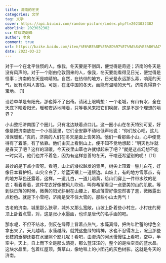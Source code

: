 ```yaml
---
title: 济南的冬天
categories: 文学
tag: 文学
cover: https://api.biuioi.com/random-picture/index.php?t=2023032302
abbrlink: 2023032302
cc: 转载或翻译
author: 老舍
comment: true
url: https://baike.baidu.com/item/%E6%B5%8E%E5%8D%97%E7%9A%84%E5%86%AC%E5%A4%A9/7335604
date: 2023-03-23
---
```


对于一个在北平住惯的人，像我，冬天要是不刮风，便觉得是奇迹；济南的冬天是没有风声的。对于一个刚由伦敦回来的人，像我，冬天要能看得见日光，便觉得是怪事；济南的冬天是响晴的。自然，在热带的地方，日光是永远那么毒，响亮的天气，反有点叫人害怕。可是，在北中国的冬天，而能有温晴的天气，济南真得算个宝地。 [1]

设若单单是有阳光，那也算不了出奇。请闭上眼睛想：一个老城，有山有水，全在天底下晒着阳光，暖和安适地睡着，只等春风来把它们唤醒，这是不是个理想的境界？

小山整把济南围了个圈儿，只有北边缺着点口儿。这一圈小山在冬天特别可爱，好像是把济南放在一个小摇篮里，它们全安静不动地低声地说：“你们放心吧，这儿准保暖和。”真的，济南的人们在冬天是面上含笑的。他们一看那些小山，心中便觉得有了着落，有了依靠。他们由天上看到山上，便不知不觉地想起：“明天也许就是春天了吧？这样的温暖，今天夜里山草也许就绿起来了吧？”就是这点幻想不能一时实现，他们也并不着急，因为有这样慈善的冬天，干啥还希望别的呢！ [11]

最妙的是下点小雪呀。看吧，山上的矮松越发的青黑，树尖上顶着一髻儿白花，好像日本看护妇。山尖全白了，给蓝天镶上一道银边。山坡上，有的地方雪厚点，有的地方草色还露着，这样，一道儿白，一道儿暗黄，给山们穿上一件带水纹的花衣；看着看着，这件花衣好像被风儿吹动，叫你希望看见一点更美的山的肌肤。等到快日落的时候，微黄的阳光斜射在山腰上，那点薄雪好像忽然害了羞，微微露出点粉色。就是下小雪吧，济南是受不住大雪的，那些小山太秀气！

古老的济南，城里那么狭窄，城外又那么宽敞，山坡上卧着些小村庄，小村庄的房顶上卧着点雪，对，这是张小水墨画，也许是唐代的名手画的吧。

那水呢，不但不结冰，倒反在绿萍上冒着点热气，水藻真绿，把终年贮蓄的绿色全拿出来了。天儿越晴，水藻越绿，就凭这些绿的精神，水也不忍得冻上，况且那些长枝的垂柳还要在水里照个影儿呢！看吧，由澄清的河水慢慢往上看吧，空中，半空中，天上，自上而下全是那么清亮，那么蓝汪汪的，整个的是块空灵的蓝水晶。这块水晶里，包着红屋顶，黄草山，像地毯上的小团花的灰色树影。这就是冬天的济南。
